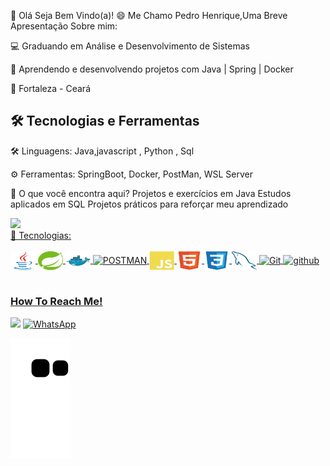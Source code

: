 👋 Olá Seja Bem Vindo(a)! 
😄 Me Chamo Pedro Henrique,Uma Breve Apresentação Sobre mim:

💻 Graduando em Análise e Desenvolvimento de Sistemas

🚀 Aprendendo e desenvolvendo projetos com Java | Spring | Docker

📍 Fortaleza - Ceará

🛠️ Tecnologias e Ferramentas
-----
🛠️ Linguagens: Java,javascript , Python , Sql

⚙️ Ferramentas: SpringBoot, Docker, PostMan, WSL Server

📂 O que você encontra aqui?
Projetos e exercícios em Java
Estudos aplicados em SQL
Projetos práticos para reforçar meu aprendizado
<div>
<a href="https://github.com/ProjectPedro">
<img height="180em" src="https://github-readme-stats.vercel.app/api/top-langs/?username=ProjectPedro&layout=compact&langs_count=6&theme=tokyonight"/>
</div>
🚀 Tecnologias:
<div style="display: inline_block"><br>
<img align="center" alt="JAVA" height="30" width="40" src="https://raw.githubusercontent.com/devicons/devicon/master/icons/java/java-original.svg" >
<img align="center" alt="SPRING" height="30" width="40" src="https://github.com/devicons/devicon/blob/master/icons/spring/spring-original.svg" >
<img align="center" alt="DOCKER" height="30" width="40" src="https://raw.githubusercontent.com/devicons/devicon/master/icons/docker/docker-original.svg" >
<img align="center" alt="POSTMAN" height="30" width="40" src="https://www.vectorlogo.zone/logos/getpostman/getpostman-icon.svg">
<img align="center" alt="Js" height="30" width="40" src="https://raw.githubusercontent.com/devicons/devicon/master/icons/javascript/javascript-plain.svg">
<img align="center" alt="HTML" height="30" width="40" src="https://raw.githubusercontent.com/devicons/devicon/master/icons/html5/html5-original.svg">
<img align="center" alt="CSS" height="30" width="40" src="https://raw.githubusercontent.com/devicons/devicon/master/icons/css3/css3-original.svg">
<img align="center" alt="MySQL" height="30" width="40" src="https://raw.githubusercontent.com/devicons/devicon/master/icons/mysql/mysql-original.svg">
<img align="center" alt="Git" height="30" width="40" src="https://cdn.jsdelivr.net/gh/devicons/devicon/icons/git/git-original.svg">
<img align="center" alt="github" height="30" width="40" src="https://cdn.jsdelivr.net/gh/devicons/devicon/icons/github/github-original.svg">

</div>

<br>

 ### How To Reach Me!

<div>
<a href="https://www.linkedin.com/in/projectpedro/" target="_blank"><img src="https://img.shields.io/badge/-LinkedIn-%230077B5?style=for-the-badge&logo=linkedin&logoColor=white" target="_blank"></a> 
<a href="https://wa.me/5585989190020" target="_blank"><img src="https://img.shields.io/badge/WhatsApp-25D366?style=for-the-badge&logo=whatsapp&logoColor=white" alt="WhatsApp"></a>

![Snake animation](https://github.com/ProjectPedro/ProjectPedro/blob/output/github-contribution-grid-snake.svg)

</div>
